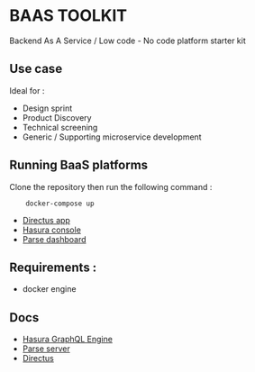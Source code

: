 BAAS TOOLKIT
============

Backend As A Service / Low code - No code platform starter kit

Use case
--------
Ideal for :

* Design sprint
* Product Discovery
* Technical screening
* Generic / Supporting microservice development

Running BaaS platforms
----------------------

Clone the repository then run the following command : 
        
        docker-compose up

* [Directus app](http://localhost:8055)
* [Hasura console](http://localhost:8056)
* [Parse dashboard](http://localhost:8057)

Requirements : 
--------------

* docker engine

Docs
--------------

* [Hasura GraphQL Engine](https://github.com/hasura/graphql-engine)
* [Parse server](https://github.com/parse-community/parse-server) 
* [Directus](https://github.com/directus/directus)